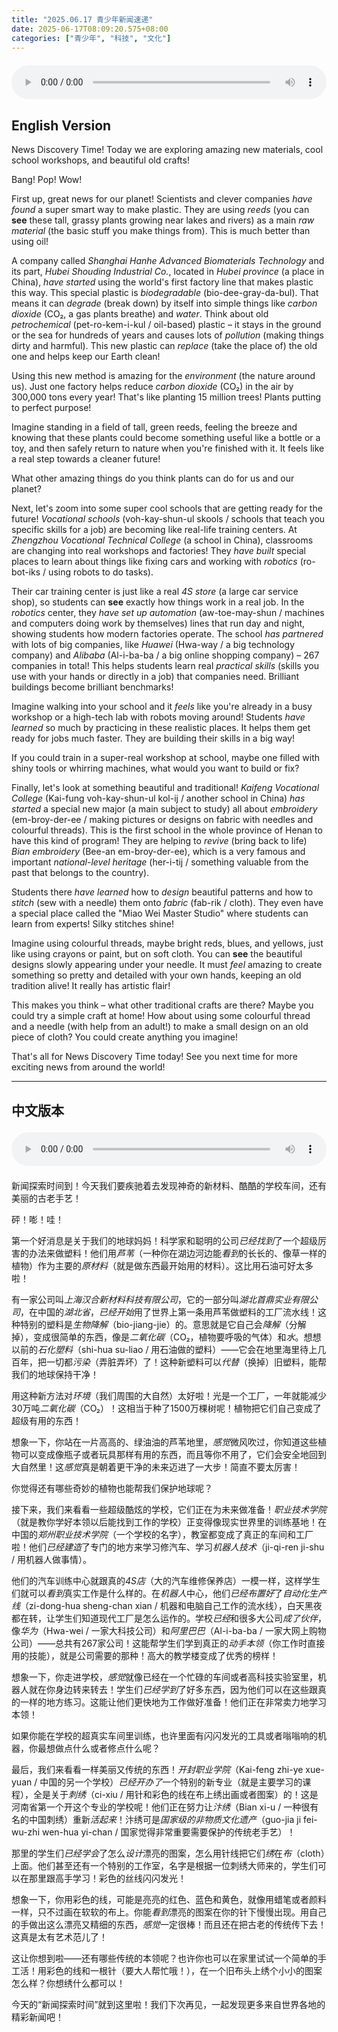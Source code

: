```yaml
---
title: "2025.06.17 青少年新闻速递"
date: 2025-06-17T08:09:20.575+08:00
categories: ["青少年", "科技", "文化"]
---
```

<audio controls style="width: 100%; max-width: 900px; margin: 1.5em 0; display: block;">
  <source src="/mp3/teen_news/20250617.en.mp3" type="audio/mpeg">
</audio>

## English Version

News Discovery Time! Today we are exploring amazing new materials, cool school workshops, and beautiful old crafts!

Bang! Pop! Wow!

First up, great news for our planet! Scientists and clever companies *have found* a super smart way to make plastic. They are using *reeds* (you can **see** these tall, grassy plants growing near lakes and rivers) as a main *raw material* (the basic stuff you make things from). This is much better than using oil!

A company called *Shanghai Hanhe Advanced Biomaterials Technology* and its part, *Hubei Shouding Industrial Co.*, located in *Hubei province* (a place in China), *have started* using the world's first factory line that makes plastic this way. This special plastic is *biodegradable* (bio-dee-gray-da-bul). That means it can *degrade* (break down) by itself into simple things like *carbon dioxide* (CO₂, a gas plants breathe) and *water*. Think about old *petrochemical* (pet-ro-kem-i-kul / oil-based) plastic – it stays in the ground or the sea for hundreds of years and causes lots of *pollution* (making things dirty and harmful). This new plastic can *replace* (take the place of) the old one and helps keep our Earth clean!

Using this new method is amazing for the *environment* (the nature around us). Just one factory helps reduce *carbon dioxide* (CO₂) in the air by 300,000 tons every year! That's like planting 15 million trees! Plants putting to perfect purpose!

Imagine standing in a field of tall, green reeds, feeling the breeze and knowing that these plants could become something useful like a bottle or a toy, and then safely return to nature when you're finished with it. It feels like a real step towards a cleaner future!

What other amazing things do you think plants can do for us and our planet?

Next, let's zoom into some super cool schools that are getting ready for the future! *Vocational schools* (voh-kay-shun-ul skools / schools that teach you specific skills for a job) are becoming like real-life training centers. At *Zhengzhou Vocational Technical College* (a school in China), classrooms are changing into real workshops and factories! They *have built* special places to learn about things like fixing cars and working with *robotics* (ro-bot-iks / using robots to do tasks).

Their car training center is just like a real *4S store* (a large car service shop), so students can **see** exactly how things work in a real job. In the *robotics* center, they *have set up* *automation* (aw-toe-may-shun / machines and computers doing work by themselves) lines that run day and night, showing students how modern factories operate. The school *has partnered* with lots of big companies, like *Huawei* (Hwa-way / a big technology company) and *Alibaba* (Al-i-ba-ba / a big online shopping company) – 267 companies in total! This helps students learn real *practical skills* (skills you use with your hands or directly in a job) that companies need. Brilliant buildings become brilliant benchmarks!

Imagine walking into your school and it *feels* like you're already in a busy workshop or a high-tech lab with robots moving around! Students *have learned* so much by practicing in these realistic places. It helps them get ready for jobs much faster. They are building their skills in a big way!

If you could train in a super-real workshop at school, maybe one filled with shiny tools or whirring machines, what would you want to build or fix?

Finally, let's look at something beautiful and traditional! *Kaifeng Vocational College* (Kai-fung voh-kay-shun-ul kol-ij / another school in China) *has started* a special new major (a main subject to study) all about *embroidery* (em-broy-der-ee / making pictures or designs on fabric with needles and colourful threads). This is the first school in the whole province of Henan to have this kind of program! They are helping to *revive* (bring back to life) *Bian embroidery* (Bee-an em-broy-der-ee), which is a very famous and important *national-level heritage* (her-i-tij / something valuable from the past that belongs to the country).

Students there *have learned* how to *design* beautiful patterns and how to *stitch* (sew with a needle) them onto *fabric* (fab-rik / cloth). They even have a special place called the "Miao Wei Master Studio" where students can learn from experts! Silky stitches shine!

Imagine using colourful threads, maybe bright reds, blues, and yellows, just like using crayons or paint, but on soft cloth. You can **see** the beautiful designs slowly appearing under your needle. It must *feel* amazing to create something so pretty and detailed with your own hands, keeping an old tradition alive! It really has artistic flair!

This makes you think – what other traditional crafts are there? Maybe you could try a simple craft at home! How about using some colourful thread and a needle (with help from an adult!) to make a small design on an old piece of cloth? You could create anything you imagine!

That's all for News Discovery Time today! See you next time for more exciting news from around the world!

---

## 中文版本
<audio controls style="width: 100%; max-width: 900px; margin: 1.5em 0; display: block;">
  <source src="/mp3/teen_news/20250617.cn.mp3" type="audio/mpeg">
</audio>

新闻探索时间到！今天我们要疾驰着去发现神奇的新材料、酷酷的学校车间，还有美丽的古老手艺！

砰！嘭！哇！

第一个好消息是关于我们的地球妈妈！科学家和聪明的公司*已经找到*了一个超级厉害的办法来做塑料！他们用*芦苇*（一种你在湖边河边能*看到*的长长的、像草一样的植物）作为主要的*原材料*（就是做东西最开始用的材料）。这比用石油可好太多啦！

有一家公司叫*上海汉合新材料科技有限公司*，它的一部分叫*湖北首鼎实业有限公司*，在中国的*湖北省*，*已经开始*用了世界上第一条用芦苇做塑料的工厂流水线！这种特别的塑料是*生物降解*（bio-jiang-jie）的。意思就是它自己会*降解*（分解掉），变成很简单的东西，像是*二氧化碳*（CO₂，植物要呼吸的气体）和*水*。想想以前的*石化塑料*（shi-hua su-liao / 用石油做的塑料）——它会在地里海里待上几百年，把一切都*污染*（弄脏弄坏）了！这种新塑料可以*代替*（换掉）旧塑料，能帮我们的地球保持干净！

用这种新方法对*环境*（我们周围的大自然）太好啦！光是一个工厂，一年就能减少30万吨*二氧化碳*（CO₂）！这相当于种了1500万棵树呢！植物把它们自己变成了超级有用的东西！

想象一下，你站在一片高高的、绿油油的芦苇地里，*感觉*微风吹过，你知道这些植物可以变成像瓶子或者玩具那样有用的东西，而且等你不用了，它们会安全地回到大自然里！这*感觉*真是朝着更干净的未来迈进了一大步！简直不要太厉害！

你觉得还有哪些奇妙的植物也能帮我们保护地球呢？

接下来，我们来看看一些超级酷炫的学校，它们正在为未来做准备！*职业技术学院*（就是教你学好本领以后能找到工作的学校）正变得像现实世界里的训练基地！在中国的*郑州职业技术学院*（一个学校的名字），教室都变成了真正的车间和工厂啦！他们*已经建造*了专门的地方来学习修汽车、学习*机器人技术*（ji-qi-ren ji-shu / 用机器人做事情）。

他们的汽车训练中心就跟真的*4S店*（大的汽车维修保养店）一模一样，这样学生们就可以*看到*真实工作是什么样的。在*机器人*中心，他们*已经布置好*了*自动化生产线*（zi-dong-hua sheng-chan xian / 机器和电脑自己工作的流水线），白天黑夜都在转，让学生们知道现代工厂是怎么运作的。学校*已经*和很多大公司*成了伙伴*，像*华为*（Hwa-wei / 一家大科技公司）和*阿里巴巴*（Al-i-ba-ba / 一家大网上购物公司）——总共有267家公司！这能帮学生们学到真正的*动手本领*（你工作时直接用的技能），就是公司需要的那种！高大的教学楼变成了优秀的榜样！

想象一下，你走进学校，*感觉*就像已经在一个忙碌的车间或者高科技实验室里，机器人就在你身边转来转去！学生们*已经学到*了好多东西，因为他们可以在这些跟真的一样的地方练习。这能让他们更快地为工作做好准备！他们正在非常卖力地学习本领！

如果你能在学校的超真实车间里训练，也许里面有闪闪发光的工具或者嗡嗡响的机器，你最想做点什么或者修点什么呢？

最后，我们来看看一样美丽又传统的东西！*开封职业学院*（Kai-feng zhi-ye xue-yuan / 中国的另一个学校）*已经开办了*一个特别的新专业（就是主要学习的课程），全是关于*刺绣*（ci-xiu / 用针和彩色的线在布上绣出画或者图案）的！这是河南省第一个开这个专业的学校呢！他们正在努力让*汴绣*（Bian xi-u / 一种很有名的中国刺绣）重新*活起来*！汴绣可是*国家级的非物质文化遗产*（guo-jia ji fei-wu-zhi wen-hua yi-chan / 国家觉得非常重要需要保护的传统老手艺）！

那里的学生们*已经学会*了怎么*设计*漂亮的图案，怎么用针线把它们*绣*在*布*（cloth）上面。他们甚至还有一个特别的工作室，名字是根据一位刺绣大师来的，学生们可以在那里跟高手学习！彩色的丝线闪闪发光！

想象一下，你用彩色的线，可能是亮亮的红色、蓝色和黄色，就像用蜡笔或者颜料一样，只不过画在软软的布上。你能*看到*漂亮的图案在你的针下慢慢出现。用自己的手做出这么漂亮又精细的东西，*感觉*一定很棒！而且还在把古老的传统传下去！这真是太有艺术范儿了！

这让你想到啦——还有哪些传统的本领呢？也许你也可以在家里试试一个简单的手工活！用彩色的线和一根针（要大人帮忙哦！），在一个旧布头上绣个小小的图案怎么样？你想绣什么都可以！

今天的“新闻探索时间”就到这里啦！我们下次再见，一起发现更多来自世界各地的精彩新闻吧！